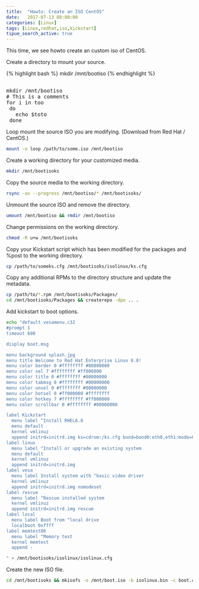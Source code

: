 ```yaml
---
title:  "Howto: Create an ISO CentOS"
date:   2017-07-13 08:00:00
categories: [Linux]
tags: [Linux,redhat,iso,kickstart]
tipue_search_active: true
---
```

This time, we see howto create an custom iso of CentOS.

Create a directory to mount your source.

{% highlight bash %}
mkdir /mnt/bootiso
{% endhighlight %}

<pre class="prettyprint lang-bash"><span class="desert">
mkdir /mnt/bootiso
# This is a comments
for i in too
 do
   echo $toto
 done
</span></pre>

Loop mount the source ISO you are modifying. (Download from Red Hat / CentOS.)
```bash
mount -o loop /path/to/some.iso /mnt/bootiso
```

Create a working directory for your customized media.
```bash
mkdir /mnt/bootisoks
```

Copy the source media to the working directory.
```bash
rsync -av --progress /mnt/bootiso/* /mnt/bootisoks/
```

Unmount the source ISO and remove the directory.
```bash
umount /mnt/bootiso && rmdir /mnt/bootiso
```

Change permissions on the working directory.
```bash
chmod -R u+w /mnt/bootisoks
```

Copy your Kickstart script which has been modified for the packages and %post to the working directory.
```bash
cp /path/to/someks.cfg /mnt/bootisoks/isolinux/ks.cfg
```

Copy any additional RPMs to the directory structure and update the metadata.
```bash
cp /path/to/*.rpm /mnt/bootisoks/Packages/
cd /mnt/bootisoks/Packages && createrepo -dpo .. .
```

Add kickstart to boot options.
```bash
echo "default vesamenu.c32
#prompt 1
timeout 600

display boot.msg

menu background splash.jpg
menu title Welcome to Red Hat Enterprise Linux 6.8!
menu color border 0 #ffffffff #00000000
menu color sel 7 #ffffffff #ff000000
menu color title 0 #ffffffff #00000000
menu color tabmsg 0 #ffffffff #00000000
menu color unsel 0 #ffffffff #00000000
menu color hotsel 0 #ff000000 #ffffffff
menu color hotkey 7 #ffffffff #ff000000
menu color scrollbar 0 #ffffffff #00000000

label Kickstart
  menu label ^Install RHEL6.8
  menu default
  kernel vmlinuz
  append initrd=initrd.img ks=cdrom:/ks.cfg bond=bond0:eth0,eth1:mode=802.3ad,miimon=100,lacp_rate=fast vlan=bond0.474:bond0
label linux
  menu label ^Install or upgrade an existing system
  menu default
  kernel vmlinuz
  append initrd=initrd.img
label vesa
  menu label Install system with ^basic video driver
  kernel vmlinuz
  append initrd=initrd.img nomodeset
label rescue
  menu label ^Rescue installed system
  kernel vmlinuz
  append initrd=initrd.img rescue
label local
  menu label Boot from ^local drive
  localboot 0xffff
label memtest86
  menu label ^Memory test
  kernel memtest
  append -

" > /mnt/bootisoks/isolinux/isolinux.cfg
```

Create the new ISO file.
```bash
cd /mnt/bootisoks && mkisofs -o /mnt/boot.iso -b isolinux.bin -c boot.cat -no-emul-boot -boot-load-size 4 -boot-info-table -R -J -v -T isolinux/. .
```